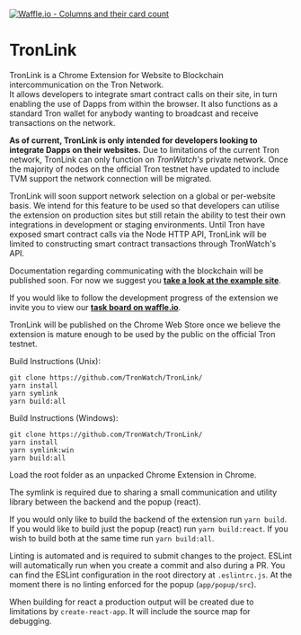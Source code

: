 [![Waffle.io - Columns and their card count](https://badge.waffle.io/f6d99e308cadb82b294cee8c660eaf818ecef3ffaef2fbac9bd5712d22156cdc.svg?columns=all)](https://waffle.io/TronWatch/TronLink)

# TronLink
TronLink is a Chrome Extension for Website to Blockchain intercommunication on the Tron Network.  
It allows developers to integrate smart contract calls on their site, in turn enabling the use of Dapps from within the browser. It also functions as a standard Tron wallet for anybody wanting to broadcast and receive transactions on the network.

**As of current, TronLink is only intended for developers looking to integrate Dapps on their websites.** Due to limitations of the current Tron network, TronLink can only function on _TronWatch's_ private network. Once the majority of nodes on the official Tron testnet have updated to include TVM support the network connection will be migrated.

TronLink will soon support network selection on a global or per-website basis. We intend for this feature to be used so that developers can utilise the extension on production sites but still retain the ability to test their own integrations in development or staging environments. Until Tron have exposed smart contract calls via the Node HTTP API, TronLink will be limited to constructing smart contract transactions through TronWatch's API.

Documentation regarding communicating with the blockchain will be published soon. For now we suggest you [**take a look at the example site**](https://tronwatch.github.io/TronLink-Examples/). 

If you would like to follow the development progress of the extension we invite you to view our [**task board on waffle.io**](https://waffle.io/TronWatch/TronLink).

TronLink will be published on the Chrome Web Store once we believe the extension is mature enough to be used by the public on the official Tron testnet.

Build Instructions (Unix):
```
git clone https://github.com/TronWatch/TronLink/
yarn install
yarn symlink
yarn build:all
```

Build Instructions (Windows):
```
git clone https://github.com/TronWatch/TronLink/
yarn install
yarn symlink:win
yarn build:all
```

Load the root folder as an unpacked Chrome Extension in Chrome.

The symlink is required due to sharing a small communication and utility library between the backend and the popup (react).

If you would only like to build the backend of the extension run `yarn build`. If you would like to build just the popup (react) run `yarn build:react`. If you wish to build both at the same time run `yarn build:all`.

Linting is automated and is required to submit changes to the project. ESLint will automatically run when you create a commit and also during a PR. You can find the ESLint configuration in the root directory at `.eslintrc.js`. At the moment there is no linting enforced for the popup (`app/popup/src`).

When building for react a production output will be created due to limitations by `create-react-app`. It will include the source map for debugging.
